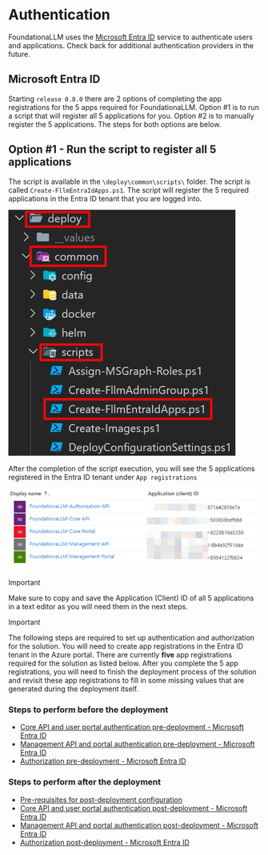 # Authentication

FoundationaLLM uses the [Microsoft Entra ID](https://learn.microsoft.com/entra/fundamentals/whatis) service to authenticate users and applications. Check back for additional authentication providers in the future.

## Microsoft Entra ID

Starting `release 0.8.0` there are 2 options of completing the app registrations for the 5 apps required for FoundationaLLM. Option #1 is to run a script that will register all 5 applications for you. Option #2 is to manually register the 5 applications. The steps for both options are below.

## Option #1 - Run the script to register all 5 applications
The script is available in the `\deploy\common\scripts\` folder. The script is called `Create-FllmEntraIdApps.ps1`. The script will register the 5 required applications in the Entra ID tenant that you are logged into.

![Entra ID app registration script](../media/EntraIDAppsCreation.png)

After the completion of the script execution, you will see the 5 applications registered in the Entra ID tenant under `App registrations`

![Entra ID registered apps in Portal](../media/EntraIDRegisteredAppsPortal.png)

> [!IMPORTANT]
> Make sure to copy and save the Application (Client) ID of all 5 applications in a text editor as you will need them in the next steps.

> [!IMPORTANT]
> The following steps are required to set up authentication and authorization for the solution. You will need to create app registrations in the Entra ID tenant in the Azure portal.  There are currently **five** app registrations required for the solution as listed below.  After you complete the 5 app registrations, you will need to finish the deployment process of the solution and revisit these app registrations to fill in some missing values that are generated during the deployment itself.

### Steps to perform before the deployment
- [Core API and user portal authentication pre-deployment - Microsoft Entra ID](core-authentication-setup-entra.md)
- [Management API and portal authentication pre-deployment - Microsoft Entra ID](management-authentication-setup-entra.md)
- [Authorization pre-deployment - Microsoft Entra ID](authorization-setup-entra.md)

### Steps to perform after the deployment
- [Pre-requisites for post-deployment configuration](pre-requisites.md)
- [Core API and user portal authentication post-deployment - Microsoft Entra ID](post-core-deployment.md)
- [Management API and portal authentication post-deployment - Microsoft Entra ID](post-management-deployment.md)
- [Authorization post-deployment - Microsoft Entra ID](post-authorization-deployment.md)

